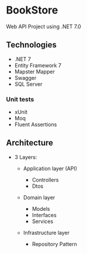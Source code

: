 # BookStore
Web API Project using .NET 7.0

## Technologies
- .NET 7
- Entity Framework 7
- Mapster Mapper
- Swagger
- SQL Server

### Unit tests
- xUnit
- Moq
- Fluent Assertions

## Architecture
- 3 Layers:
  - Application layer (API)
    - Controllers
    - Dtos

  - Domain layer
    - Models
    - Interfaces
    - Services
    
  - Infrastructure layer
    - Repository Pattern